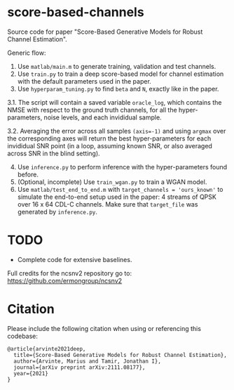 # score-based-channels
Source code for paper "Score-Based Generative Models for Robust Channel Estimation".

Generic flow:
1. Use ```matlab/main.m``` to generate training, validation and test channels.
2. Use ```train.py``` to train a deep score-based model for channel estimation with the default parameters used in the paper.
3. Use ```hyperparam_tuning.py``` to find ```beta``` and ```N```, exactly like in the paper.

3.1. The script will contain a saved variable ```oracle_log```, which contains the NMSE with respect to the ground truth channels, for all the hyper-parameters, noise levels, and each invididual sample.

3.2. Averaging the error across all samples ```(axis=-1)``` and using ```argmax``` over the corresponding axes will return the best hyper-parameters for each invididual SNR point (in a loop, assuming known SNR, or also averaged across SNR in the blind setting).

4. Use ```inference.py``` to perform inference with the hyper-parameters found before.
5. (Optional, incomplete) Use ```train_wgan.py``` to train a WGAN model.
6. Use ```matlab/test_end_to_end.m``` with ```target_channels = 'ours_known'``` to simulate the end-to-end setup used in the paper: 4 streams of QPSK over 16 x 64 CDL-C channels. Make sure that ```target_file``` was generated by ```inference.py```.

# TODO
- Complete code for extensive baselines.

Full credits for the ncsnv2 repository go to: https://github.com/ermongroup/ncsnv2

# Citation
Please include the following citation when using or referencing this codebase:

```
@article{arvinte2021deep,
  title={Score-Based Generative Models for Robust Channel Estimation},
  author={Arvinte, Marius and Tamir, Jonathan I},
  journal={arXiv preprint arXiv:2111.08177},
  year={2021}
}
```
